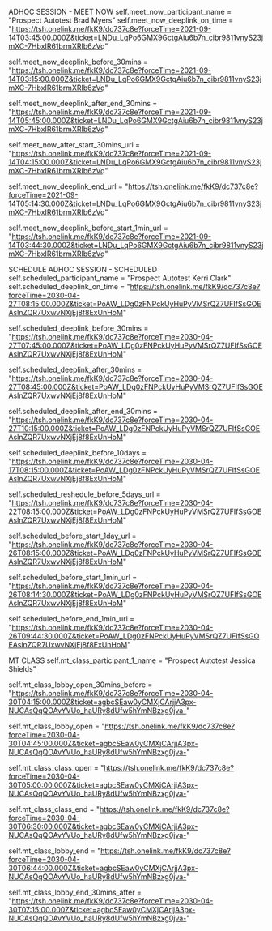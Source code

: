 ADHOC SESSION - MEET NOW
self.meet_now_participant_name = "Prospect Autotest Brad Myers"
self.meet_now_deeplink_on_time = "https://tsh.onelink.me/fkK9/dc737c8e?forceTime=2021-09-14T03:45:00.000Z&ticket=LNDu_LqPo6GMX9GctgAiu6b7n_cibr9811vnyS23jmXC-7HbxIR61brmXRIb6zVq"

self.meet_now_deeplink_before_30mins = "https://tsh.onelink.me/fkK9/dc737c8e?forceTime=2021-09-14T03:15:00.000Z&ticket=LNDu_LqPo6GMX9GctgAiu6b7n_cibr9811vnyS23jmXC-7HbxIR61brmXRIb6zVq"

self.meet_now_deeplink_after_end_30mins = "https://tsh.onelink.me/fkK9/dc737c8e?forceTime=2021-09-14T05:45:00.000Z&ticket=LNDu_LqPo6GMX9GctgAiu6b7n_cibr9811vnyS23jmXC-7HbxIR61brmXRIb6zVq"

self.meet_now_after_start_30mins_url = "https://tsh.onelink.me/fkK9/dc737c8e?forceTime=2021-09-14T04:15:00.000Z&ticket=LNDu_LqPo6GMX9GctgAiu6b7n_cibr9811vnyS23jmXC-7HbxIR61brmXRIb6zVq"

self.meet_now_deeplink_end_url = "https://tsh.onelink.me/fkK9/dc737c8e?forceTime=2021-09-14T05:14:30.000Z&ticket=LNDu_LqPo6GMX9GctgAiu6b7n_cibr9811vnyS23jmXC-7HbxIR61brmXRIb6zVq"

self.meet_now_deeplink_before_start_1min_url = "https://tsh.onelink.me/fkK9/dc737c8e?forceTime=2021-09-14T03:44:30.000Z&ticket=LNDu_LqPo6GMX9GctgAiu6b7n_cibr9811vnyS23jmXC-7HbxIR61brmXRIb6zVq"
                                              
SCHEDULE ADHOC SESSION - SCHEDULED
self.scheduled_participant_name = "Prospect Autotest Kerri Clark"
self.scheduled_deeplink_on_time = "https://tsh.onelink.me/fkK9/dc737c8e?forceTime=2030-04-27T08:15:00.000Z&ticket=PoAW_LDg0zFNPckUyHuPyVMSrQZ7UFIfSsGOEAslnZQR7UxwvNXjEj8f8ExUnHoM"

self.scheduled_deeplink_before_30mins = "https://tsh.onelink.me/fkK9/dc737c8e?forceTime=2030-04-27T07:45:00.000Z&ticket=PoAW_LDg0zFNPckUyHuPyVMSrQZ7UFIfSsGOEAslnZQR7UxwvNXjEj8f8ExUnHoM"

self.scheduled_deeplink_after_30mins = "https://tsh.onelink.me/fkK9/dc737c8e?forceTime=2030-04-27T08:45:00.000Z&ticket=PoAW_LDg0zFNPckUyHuPyVMSrQZ7UFIfSsGOEAslnZQR7UxwvNXjEj8f8ExUnHoM"

self.scheduled_deeplink_after_end_30mins = "https://tsh.onelink.me/fkK9/dc737c8e?forceTime=2030-04-27T10:15:00.000Z&ticket=PoAW_LDg0zFNPckUyHuPyVMSrQZ7UFIfSsGOEAslnZQR7UxwvNXjEj8f8ExUnHoM"

self.scheduled_deeplink_before_10days = "https://tsh.onelink.me/fkK9/dc737c8e?forceTime=2030-04-17T08:15:00.000Z&ticket=PoAW_LDg0zFNPckUyHuPyVMSrQZ7UFIfSsGOEAslnZQR7UxwvNXjEj8f8ExUnHoM"

self.scheduled_reshedule_before_5days_url = "https://tsh.onelink.me/fkK9/dc737c8e?forceTime=2030-04-22T08:15:00.000Z&ticket=PoAW_LDg0zFNPckUyHuPyVMSrQZ7UFIfSsGOEAslnZQR7UxwvNXjEj8f8ExUnHoM"

self.scheduled_before_start_1day_url = "https://tsh.onelink.me/fkK9/dc737c8e?forceTime=2030-04-26T08:15:00.000Z&ticket=PoAW_LDg0zFNPckUyHuPyVMSrQZ7UFIfSsGOEAslnZQR7UxwvNXjEj8f8ExUnHoM"

self.scheduled_before_start_1min_url = "https://tsh.onelink.me/fkK9/dc737c8e?forceTime=2030-04-26T08:14:30.000Z&ticket=PoAW_LDg0zFNPckUyHuPyVMSrQZ7UFIfSsGOEAslnZQR7UxwvNXjEj8f8ExUnHoM"

self.scheduled_before_end_1min_url = "https://tsh.onelink.me/fkK9/dc737c8e?forceTime=2030-04-26T09:44:30.000Z&ticket=PoAW_LDg0zFNPckUyHuPyVMSrQZ7UFIfSsGOEAslnZQR7UxwvNXjEj8f8ExUnHoM"

MT CLASS
self.mt_class_participant_1_name = "Prospect Autotest Jessica Shields"

self.mt_class_lobby_open_30mins_before = "https://tsh.onelink.me/fkK9/dc737c8e?forceTime=2030-04-30T04:15:00.000Z&ticket=agbcSEaw0yCMXjCArjjA3px-NUCAsQqQOAvYVUo_haURy8dUfw5hYmNBzxg0jva-"

self.mt_class_lobby_open = "https://tsh.onelink.me/fkK9/dc737c8e?forceTime=2030-04-30T04:45:00.000Z&ticket=agbcSEaw0yCMXjCArjjA3px-NUCAsQqQOAvYVUo_haURy8dUfw5hYmNBzxg0jva-"

self.mt_class_class_open = "https://tsh.onelink.me/fkK9/dc737c8e?forceTime=2030-04-30T05:00:00.000Z&ticket=agbcSEaw0yCMXjCArjjA3px-NUCAsQqQOAvYVUo_haURy8dUfw5hYmNBzxg0jva-"

self.mt_class_class_end = "https://tsh.onelink.me/fkK9/dc737c8e?forceTime=2030-04-30T06:30:00.000Z&ticket=agbcSEaw0yCMXjCArjjA3px-NUCAsQqQOAvYVUo_haURy8dUfw5hYmNBzxg0jva-"

self.mt_class_lobby_end = "https://tsh.onelink.me/fkK9/dc737c8e?forceTime=2030-04-30T06:44:00.000Z&ticket=agbcSEaw0yCMXjCArjjA3px-NUCAsQqQOAvYVUo_haURy8dUfw5hYmNBzxg0jva-"

self.mt_class_lobby_end_30mins_after = "https://tsh.onelink.me/fkK9/dc737c8e?forceTime=2030-04-30T07:15:00.000Z&ticket=agbcSEaw0yCMXjCArjjA3px-NUCAsQqQOAvYVUo_haURy8dUfw5hYmNBzxg0jva-"
